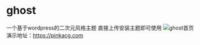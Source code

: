 # ghost
一个基于wordpress的二次元风格主题
直接上传安装主题即可使用
![ghost首页](https://otakusnsbackup.oss-cn-hangzhou.aliyuncs.com/pinkacg.com_.png)
演示地址：https://pinkacg.com
